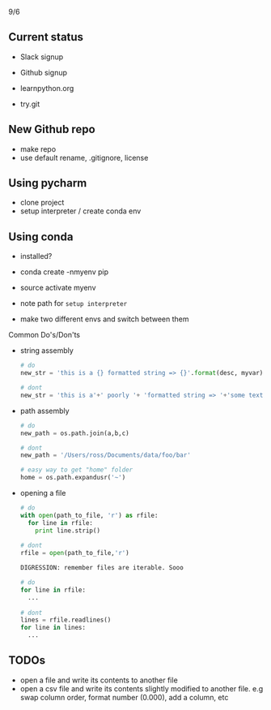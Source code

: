 9/6

Current status
------------------------
- Slack signup
- Github signup

- learnpython.org
- try.git


New Github repo
----------------------
- make repo
- use default rename, .gitignore, license

Using pycharm
----------------------
- clone project
- setup interpreter / create conda env


Using conda
------------------------
- installed?
- conda create -nmyenv pip
- source activate myenv

- note path for `setup interpreter`
- make two different envs and switch between them


Common Do's/Don'ts
- string assembly
  ```python
  # do
  new_str = 'this is a {} formatted string => {}'.format(desc, myvar)
  
  # dont
  new_str = 'this is a'+' poorly '+ 'formatted string => '+'some text'
  ```
- path assembly
  ```python
  # do
  new_path = os.path.join(a,b,c)
  
  # dont
  new_path = '/Users/ross/Documents/data/foo/bar'
  
  # easy way to get "home" folder
  home = os.path.expandusr('~')
  ```
- opening a file
  ```python
  # do
  with open(path_to_file, 'r') as rfile:
    for line in rfile:
      print line.strip()
      
  # dont
  rfile = open(path_to_file,'r')
  
  DIGRESSION: remember files are iterable. Sooo
  
  # do
  for line in rfile:
    ...
    
  # dont
  lines = rfile.readlines()
  for line in lines:
    ...
  ```

TODOs
-------------------
- open a file and write its contents to another file
- open a csv file and write its contents slightly modified to another file. e.g swap column order, format number (0.000), add a column, etc
